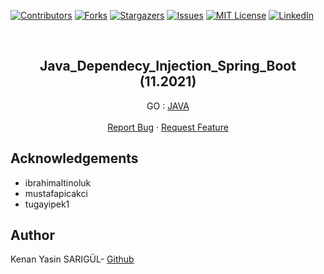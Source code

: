[![Contributors][contributors-shield]][contributors-url]
[![Forks][forks-shield]][forks-url]
[![Stargazers][stars-shield]][stars-url]
[![Issues][issues-shield]][issues-url]
[![MIT License][license-shield]][license-url]
[![LinkedIn][linkedin-shield]][linkedin-url]

<br>

<p align="center">
  <h2 align="center"> Java_Dependecy_Injection_Spring_Boot
 (11.2021)</h2>
  <p align="center">
    GO : <a href="https://github.com/kenanyasinsarigul/Java_Dependecy_Injection_Spring_Boot">JAVA</a>
    <br />
    <br />
    <a href="https://github.com/kenanyasinsarigul/Java_Dependecy_Injection_Spring_Boot/issues">Report Bug</a>
    ·
    <a href="https://github.com/kenanyasinsarigul/Java_Dependecy_Injection_Spring_Boot/issues">Request Feature</a>
  </p>
</p>


## Acknowledgements

- ibrahimaltinoluk
- mustafapicakci
- tugayipek1

## Author
Kenan Yasin SARIGÜL- <a href="https://github.com/kenanyasinsarigul/">Github</a>

[contributors-shield]: https://img.shields.io/github/contributors/kenanyasinsarigul/Java_Dependecy_Injection_Spring_Boot.svg?style=for-the-badge
[contributors-url]: https://github.com/kenanyasinsarigul/Java_Dependecy_Injection_Spring_Boot/graphs/contributors
[forks-shield]: https://img.shields.io/github/forks/kenanyasinsarigul/Java_Dependecy_Injection_Spring_Boot.svg?style=for-the-badge
[forks-url]: https://github.com/kenanyasinsarigul/Java_Dependecy_Injection_Spring_Boot/network/members
[stars-shield]: https://img.shields.io/github/stars/kenanyasinsarigul/Java_Dependecy_Injection_Spring_Boot.svg?style=for-the-badge
[stars-url]: https://github.com/kenanyasinsarigul/Java_Dependecy_Injection_Spring_Boot/stargazers
[issues-shield]: https://img.shields.io/github/issues/kenanyasinsarigul/Java_Dependecy_Injection_Spring_Boot.svg?style=for-the-badge
[issues-url]: https://github.com/kenanyasinsarigul/Java_Dependecy_Injection_Spring_Boot/issues
[license-shield]: https://img.shields.io/github/license/kenanyasinsarigul/Java_Dependecy_Injection_Spring_Boot.svg?style=for-the-badge
[license-url]: https://github.com/kenanyasinsarigul/Java_Dependecy_Injection_Spring_Boot/blob/master/LICENSE.txt
[linkedin-shield]: https://img.shields.io/badge/-LinkedIn-black.svg?style=for-the-badge&logo=linkedin&colorB=555
[linkedin-url]: https://www.linkedin.com/in/kenan-yasin-sar%C4%B1g%C3%BCl-155379188/
